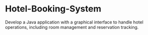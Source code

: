 # Hotel-Booking-System
Develop a Java application with a graphical interface to handle hotel operations, including room management and reservation tracking.
